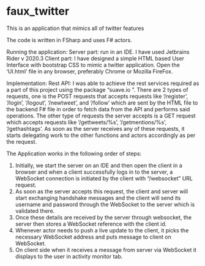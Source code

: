 # faux_twitter
This is an application that mimics all of twitter features

The code is written in FSharp and uses F# actors.

Running the application:
Server part: run in an IDE. I have used Jetbrains Rider v 2020.3
Client part: I have designed a simple HTML based User Interface with bootstrap CSS to mimic a twitter
application. Open the ‘UI.html’ file in any browser, preferably Chrome or Mozilla FireFox.

Implementation:
Rest API:
I was able to achieve the rest services required as a part of this project using the package “suave.io ”.
There are 2 types of requests, one is the POST requests that accepts requests like ‘/register’, ‘/login’,
‘/logout’, ‘/newtweet’, and ‘/follow’ which are sent by the HTML file to the backend F# file in order to
fetch data from the API and performs said operations. The other type of requests the server accepts is a
GET request which accepts requests like ‘/gettweets/%s’, ‘/getmentions/%s’, ‘/gethashtags’. As soon as
the server receives any of these requests, it starts delegating work to the other functions and actors
accordingly as per the request.

The Application works in the following order of steps:
1. Initially, we start the server on an IDE and then open the client in a browser and when a client
successfully logs in to the server, a WebSocket connection is initiated by the client with “/websocket”
URL request.
2. As soon as the server accepts this request, the client and server will start exchanging handshake
messages and the client will send its username and password through the WebSocket to the server which
is validated there.
3. Once these details are received by the server through websocket, the server then stores a WebSocket
reference with the client id.
4. Whenever actor needs to push a live update to the client, it picks the necessary WebSocket address and
puts message to client on WebSocket.
5. On client side when it receives a message from server via WebSocket it displays to the user in activity
monitor tab.
